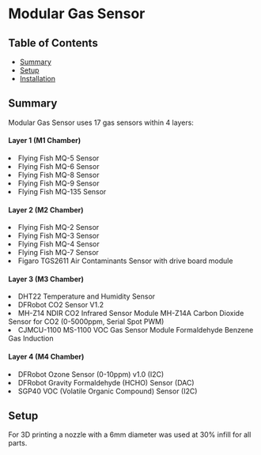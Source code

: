 # Modular Gas Sensor

## Table of Contents
* [Summary](#Summary)
* [Setup](#Setup)
* [Installation](#Installation)


## Summary
Modular Gas Sensor uses 17 gas sensors within 4 layers:

 #### Layer 1 (M1 Chamber)
 <li>Flying Fish MQ-5 Sensor</li>
 <li>Flying Fish MQ-6 Sensor</li>
 <li>Flying Fish MQ-8 Sensor</li>
 <li>Flying Fish MQ-9 Sensor</li>
 <li>Flying Fish MQ-135 Sensor</li>
 
 #### Layer 2 (M2 Chamber)
 <li>Flying Fish MQ-2 Sensor</li>
 <li>Flying Fish MQ-3 Sensor</li>
 <li>Flying Fish MQ-4 Sensor</li>
 <li>Flying Fish MQ-7 Sensor</li>
 <li>Figaro TGS2611 Air Contaminants Sensor with drive board module</li>

 #### Layer 3 (M3 Chamber)
 
 <li>DHT22 Temperature and Humidity Sensor</li>
 <li>DFRobot CO2 Sensor V1.2</li>
 <li>MH-Z14 NDIR CO2 Infrared Sensor Module MH-Z14A Carbon Dioxide Sensor for CO2 (0-5000ppm, Serial Spot PWM)</li>
 <li>CJMCU-1100 MS-1100 VOC Gas Sensor Module Formaldehyde Benzene Gas Induction</li>


 #### Layer 4 (M4 Chamber)
 <li>DFRobot Ozone Sensor (0-10ppm) v1.0 (I2C)</li>
 <li>DFRobot Gravity Formaldehyde (HCHO) Sensor (DAC)</li>
 <li>SGP40 VOC (Volatile Organic Compound) Sensor (I2C)</li>

## Setup
For 3D printing a nozzle with a 6mm diameter was used at 30% infill for all parts.
